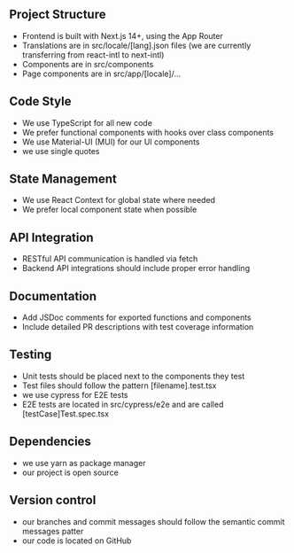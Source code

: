 ## Project Structure
- Frontend is built with Next.js 14+, using the App Router
- Translations are in src/locale/[lang].json files (we are currently transferring from react-intl to next-intl)
- Components are in src/components
- Page components are in src/app/[locale]/...

## Code Style
- We use TypeScript for all new code
- We prefer functional components with hooks over class components
- We use Material-UI (MUI) for our UI components
- we use single quotes

## State Management
- We use React Context for global state where needed
- We prefer local component state when possible

## API Integration
- RESTful API communication is handled via fetch
- Backend API integrations should include proper error handling

## Documentation
- Add JSDoc comments for exported functions and components
- Include detailed PR descriptions with test coverage information

## Testing
- Unit tests should be placed next to the components they test
- Test files should follow the pattern [filename].test.tsx
- we use cypress for E2E tests
- E2E tests are located in src/cypress/e2e and are called [testCase]Test.spec.tsx

## Dependencies
- we use yarn as package manager
- our project is open source

## Version control
- our branches and commit messages should follow the semantic commit messages patter
- our code is located on GitHub